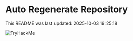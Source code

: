 # Auto Regenerate Repository

This README was last updated: 2025-10-03 19:25:18

 ![TryHackMe](https://tryhackme.com/badge/533634)